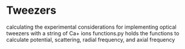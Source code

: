 # Tweezers
calculating the experimental considerations for implementing optical tweezers with a string of Ca+ ions
functions.py holds the functions to calculate potential, scattering, radial frequency, and axial frequency
